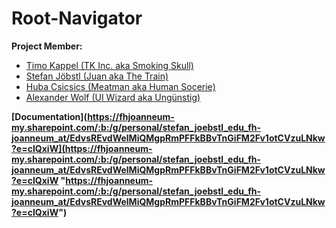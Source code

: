 # Root-Navigator
**Project Member:**
- [Timo Kappel (TK Inc. aka Smoking Skull)](https://github.com/Caperino)
- [Stefan Jöbstl (Juan aka The Train)](https://github.com/stefanjb-it)
- [Huba Csicsics (Meatman aka Human Socerie)](https://github.com/einfachhuba)
- [Alexander Wolf (UI Wizard aka Ungünstig)](https://github.com/AlexW64)

**[Documentation](https://fhjoanneum-my.sharepoint.com/:b:/g/personal/stefan_joebstl_edu_fh-joanneum_at/EdvsREvdWelMiQMgpRmPFFkBBvTnGiFM2Fv1otCVzuLNkw?e=cIQxiW](https://fhjoanneum-my.sharepoint.com/:b:/g/personal/stefan_joebstl_edu_fh-joanneum_at/EdvsREvdWelMiQMgpRmPFFkBBvTnGiFM2Fv1otCVzuLNkw?e=cIQxiW "https://fhjoanneum-my.sharepoint.com/:b:/g/personal/stefan_joebstl_edu_fh-joanneum_at/EdvsREvdWelMiQMgpRmPFFkBBvTnGiFM2Fv1otCVzuLNkw?e=cIQxiW")**
